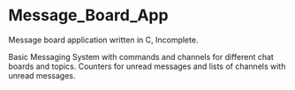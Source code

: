 # Message_Board_App
Message board application written in C, Incomplete.

Basic Messaging System with commands and channels for different chat boards and topics. Counters for unread messages and lists of channels with unread messages. 
